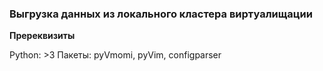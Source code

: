 ### Выгрузка данных из локального кластера виртуалищации

**Пререквизиты**

Python: >3
Пакеты: pyVmomi, pyVim, configparser

